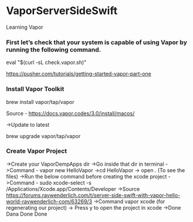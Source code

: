 # VaporServerSideSwift
Learning Vapor

<h3>First let’s check that your system is capable of using Vapor by running the following command. </h3>


eval "$(curl -sL check.vapor.sh)"

https://pusher.com/tutorials/getting-started-vapor-part-one


<h3>Install Vapor Toolkit</h3>

brew install vapor/tap/vapor

Source - https://docs.vapor.codes/3.0/install/macos/

->Update to latest

brew upgrade vapor/tap/vapor

<h3>Create Vapor Project</h3>

->Create your VaporDempApps dir
->Go inside that dir in terminal
->Command - vapor new HelloVapor
->cd HelloVapor
-> open . (To see the files)
->Run the below command before creating the xcode project
->Command - sudo xcode-select -s /Applications/Xcode.app/Contents/Developer 
->Source https://forums.raywenderlich.com/t/server-side-swift-with-vapor-hello-world-raywenderlich-com/63269/3
->Command vapor xcode (for regenerating our project)
-> Press y to open the project in xcode
->Done Dana Done Done
